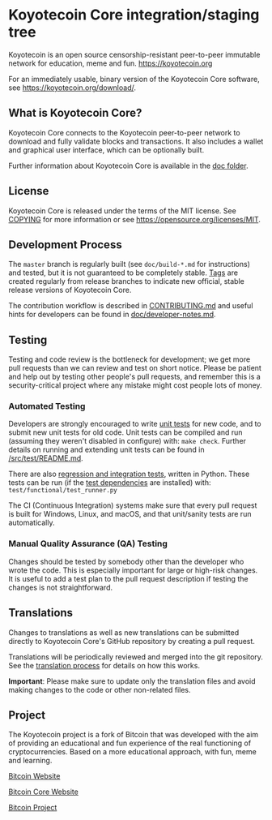 Koyotecoin Core integration/staging tree
=====================================

Koyotecoin is an open source censorship-resistant peer-to-peer immutable network for education, meme and fun.
https://koyotecoin.org

For an immediately usable, binary version of the Koyotecoin Core software, see
https://koyotecoin.org/download/.

What is Koyotecoin Core?
---------------------

Koyotecoin Core connects to the Koyotecoin peer-to-peer network to download and fully
validate blocks and transactions. It also includes a wallet and graphical user
interface, which can be optionally built.

Further information about Koyotecoin Core is available in the [doc folder](/doc).

License
-------

Koyotecoin Core is released under the terms of the MIT license. See [COPYING](COPYING) for more
information or see https://opensource.org/licenses/MIT.

Development Process
-------------------

The `master` branch is regularly built (see `doc/build-*.md` for instructions) and tested, but it is not guaranteed to be completely stable. [Tags](https://github.com/koyotecoin/koyotecoin/tags) are created regularly from release branches to indicate new official, stable release versions of Koyotecoin Core.

The contribution workflow is described in [CONTRIBUTING.md](CONTRIBUTING.md) and useful hints for developers can be found in [doc/developer-notes.md](doc/developer-notes.md).

Testing
-------

Testing and code review is the bottleneck for development; we get more pull requests than we can review and test on short notice. Please be patient and help out by testing other people's pull requests, and remember this is a security-critical project where any mistake might cost people lots of money.

### Automated Testing

Developers are strongly encouraged to write [unit tests](src/test/README.md) for new code, and to
submit new unit tests for old code. Unit tests can be compiled and run
(assuming they weren't disabled in configure) with: `make check`. Further details on running
and extending unit tests can be found in [/src/test/README.md](/src/test/README.md).

There are also [regression and integration tests](/test), written
in Python.
These tests can be run (if the [test dependencies](/test) are installed) with: `test/functional/test_runner.py`

The CI (Continuous Integration) systems make sure that every pull request is built for Windows, Linux, and macOS,
and that unit/sanity tests are run automatically.

### Manual Quality Assurance (QA) Testing

Changes should be tested by somebody other than the developer who wrote the code. This is especially important for large or high-risk changes. It is useful to add a test plan to the pull request description if testing the changes is not straightforward.

Translations
------------

Changes to translations as well as new translations can be submitted directly to Koyotecoin Core's GitHub repository by creating a pull request.

Translations will be periodically reviewed and merged into the git repository. See the [translation process](doc/translation_process.md) for details on how this works.

**Important**: Please make sure to update only the translation files and avoid making changes to the code or other non-related files.

Project
-------

The Koyotecoin project is a fork of Bitcoin that was developed with the aim of providing an educational and fun experience of the real functioning of cryptocurrencies. Based on a more educational approach, with fun, meme and learning.

[Bitcoin Website](https://bitcoin.org)

[Bitcoin Core Website](https://bitcoincore.org)

[Bitcoin Project](https://github.com/bitcoin/bitcoin)
